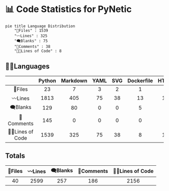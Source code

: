 



# 📊 Code Statistics for PyNetic
  
```mermaid  
pie title Language Distribution  
    "📝Files" : 1539  
    "〰️Lines" : 325  
    "🗨️Blanks" : 75  
    "🙈Comments" : 38  
    "👨‍💻Lines of Code" : 8  
```  

## 👨‍💻Languages

||Python|Markdown|YAML|SVG|Dockerfile|HTML|License|TOML|gitignore|
| :---: | :---: | :---: | :---: | :---: | :---: | :---: | :---: | :---: | :---: |
|📝Files|23|7|3|2|1|1|1|1|1|
|〰️Lines|1813|405|75|38|13|13|21|83|138|
|🗨️Blanks|129|80|0|0|5|0|4|12|27|
|🙈Comments|145|0|0|0|0|0|0|7|34|
|👨‍💻Lines of Code|1539|325|75|38|8|13|17|64|77|
  

## Totals

|📝Files|〰️Lines|🗨️Blanks|🙈Comments|👨‍💻Lines of Code|
| :---: | :---: | :---: | :---: | :---: |
|40|2599|257|186|2156|
  
